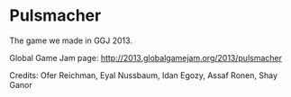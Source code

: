 Pulsmacher
==========

The game we made in GGJ 2013.

Global Game Jam page:
http://2013.globalgamejam.org/2013/pulsmacher

Credits: Ofer Reichman, Eyal Nussbaum, Idan Egozy, Assaf Ronen, Shay Ganor

